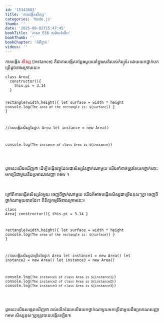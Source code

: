```yaml
---
id: '15343683'
title: 'ការបង្កើត​សិស្ស'
categories: 'Node.js'
thumb: ''
date: '2025-08-02T15:47:45'
bookTitle: 'ភាសា​ ES6 សម័យ​ទំនើប'
bookThumb: ''
bookChapter: 'អំពី​ថ្នាក់'
videos: ''
---
```

<p>ការបង្កើត​ <span style="color:hsl(0, 75%, 60%);"><strong>សិស្ស</strong></span> (instance) គឺ​ជា​ការបង្កើត​កន្លែង​មួយ​នៅ​ក្នុង​សតិ​របស់​កំព្យូទ័រ ​ដោយ​យក​ថ្នាក់​មក​ប្រើ​​ដូច​ខាង​ក្រោម​នេះ​៖</p><pre><code class="language-javascript">class Area{
  constructor(){
    this.pi = 3.14
  }
 
  rectangle(width,height){
    let surface = width * height
    console.log(`The area of the rectangle is: ${surface}`)
  }
}
 
//ការបង្កើត​សិស្ស​នៃ​ថ្នាក់ Area
let instance = new Area()
 
console.log(`The instance of class Area is ${instance}`)</code></pre><p>&nbsp;</p><p>ដូចនេះ​យើង​ឃើញ​ថា ដើម្បី​បង្កើត​វត្ថុ​ដែល​ជា​សិស្ស​នៃ​ថ្នាក់​ណា​មួយ យើង​ចាំបាច់​ត្រូវ​តែ​យក​ថ្នាក់​នោះ​​មក​​ប្រើ​ជាមួយ​នឹង​ប្រមាណ​សញ្ញា new ។</p><p>&nbsp;</p><p>ក្រៅ​ពី​ការបង្កើត​សិស្ស​តែ​​មួយ​ ចេញ​ពី​ថ្នាក់​ណា​មួយ យើ​ងក៏​អាច​បង្កើត​សិស្ស​ជា​ច្រើនខុស​ៗ​គ្នា​ ចេញ​ពី​ថ្នាក់​ណា​មួយ​បាន​ដែរ​។ ពិនិត្យ​កម្មវិធី​ខាង​ក្រោម​នេះ​៖</p><pre><code class="language-javascript">class Area{
  constructor(){
    this.pi = 3.14
  }
 
  rectangle(width,height){
    let surface = width * height
    console.log(`The area of the rectangle is: ${surface}`)
  }
}
 
//ការបង្កើត​សិស្ស​​ជា​ច្រើន​នៃ​ថ្នាក់ Area
let instance1 = new Area()
let instance2 = new Area()
let instance3 = new Area()
 
 
console.log(`The instance1 of class Area is ${instance1}`)
console.log(`The instance2 of class Area is ${instance2}`)
console.log(`The instance3 of class Area is ${instance3}`)</code></pre><p>&nbsp;</p><p>ដូចនេះ​យើង​សង្កេត​ឃើញ​ថា រាល់​លើក​​ដែល​យើង​យក​ថ្នាក់​ណា​មួយ​មក​ប្រើ​ជាមួយ​នឹង​ប្រមាណ​សញ្ញា new សិស្ស​​ខុស​ៗ​គ្នា​ត្រូវ​បាន​បង្កើត​ឡើង​​៕</p>